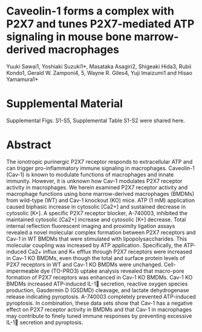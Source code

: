 # Caveolin-1 forms a complex with P2X7 and tunes P2X7-mediated ATP signaling in mouse bone marrow-derived macrophages
Yuuki Sawai1, Yoshiaki Suzuki1*, Masataka Asagiri2, Shigeaki Hida3, Rubii Kondo1, Gerald W. Zamponi4, 5, Wayne R. Giles4, Yuji Imaizumi1 and Hisao Yamamura1*

# Supplemental Material
Supplemental Figs. S1-S5, Supplemental Table S1-S2 were shared here.

# Abstract
The ionotropic purinergic P2X7 receptor responds to extracellular ATP and can trigger pro-inflammatory immune signaling in macrophages. Caveolin-1 (Cav-1) is known to modulate functions of macrophages and innate immunity. However, it is unknown how Cav-1 modulates P2X7 receptor activity in macrophages. We herein examined P2X7 receptor activity and macrophage functions using bone marrow-derived macrophages (BMDMs) from wild-type (WT) and Cav-1 knockout (KO) mice. ATP (1 mM) application caused biphasic increase in cytosolic [Ca2+] and sustained decrease in cytosolic [K+]. A specific P2X7 receptor blocker, A-740003, inhibited the maintained cytosolic [Ca2+] increase and cytosolic [K+] decrease. Total internal reflection fluorescent imaging and proximity ligation assays revealed a novel molecular complex formation between P2X7 receptors and Cav-1 in WT BMDMs that were stimulated with lipopolysaccharides. This molecular coupling was increased by ATP application. Specifically, the ATP-induced Ca2+ influx and K+ efflux through P2X7 receptors were increased in Cav-1 KO BMDMs, even though the total and surface protein levels of P2X7 receptors in WT and Cav-1 KO BMDMs were unchanged. Cell-impermeable dye (TO-PRO3) uptake analysis revealed that macro-pore formation of P2X7 receptors was enhanced in Cav-1 KO BMDMs. Cav-1 KO BMDMs increased ATP-induced IL-1 secretion, reactive oxygen species production, Gasdermin D (GSDMD) cleavage, and lactate dehydrogenase release indicating pyroptosis. A-740003 completely prevented ATP-induced pyroptosis. In combination, these data sets show that Cav-1 has a negative effect on P2X7 receptor activity in BMDMs and that Cav-1 in macrophages may contribute to finely tuned immune responses by preventing excessive IL-1 secretion and pyroptosis.

